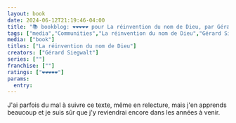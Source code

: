 ```yaml
---
layout: book
date: 2024-06-12T21:19:46-04:00
title: "📚 bookblog: ❤️❤️❤️❤️❤️ pour La réinvention du nom de Dieu, par Gérard Siegwalt"
tags: ["media","Communities","La réinvention du nom de Dieu","Gérard Siegwalt"]
media: ["book"]
titles: ["La réinvention du nom de Dieu"]
creators: ["Gérard Siegwalt"]
series: [""]
franchise: [""]
ratings: ["❤️❤️❤️❤️❤️"]
params:
  entry:
---
```


J'ai parfois du mal à suivre ce texte, même en relecture, mais j'en apprends beaucoup et je suis sûr que j'y reviendrai encore dans les années à venir.
